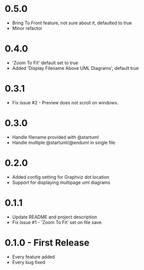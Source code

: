 # 0.5.0
- Bring To Front feature, not sure about it, defaulted to true
- Minor refactor

# 0.4.0
- 'Zoom To Fit' default set to true
- Added 'Display Filename Above UML Diagrams', default true

# 0.3.1
- Fix issue #2 - Preview does not scroll on windows.

# 0.3.0
- Handle filename provided with @startuml
- Handle multiple @startuml/@enduml in single file

# 0.2.0
- Added config setting for Graphviz dot location
- Support for displaying multipage uml diagrams

# 0.1.1
- Update README and project description
- Fix issue #1 - 'Zoom To Fit' set on file save.

# 0.1.0 - First Release
- Every feature added
- Every bug fixed
